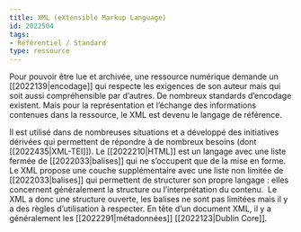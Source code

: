 ```yaml
---
title: XML (eXtensible Markup Language)
id: 2022504
tags:
- Référentiel / Standard
type: ressource
---
```


Pour pouvoir être lue et archivée, une ressource numérique demande un [[2022139|encodage]] qui respecte les exigences de son auteur mais qui soit aussi compréhensible par d’autres. De nombreux standards d’encodage existent. Mais pour la représentation et l’échange des informations contenues dans la ressource, le XML est devenu le langage de référence.

Il est utilisé dans de nombreuses situations et a développé des initiatives dérivées qui permettent de répondre à de nombreux besoins (dont [[2022435|XML-TEI]]). Le [[2022210|HTML]] est un langage avec une liste fermée de [[2022033|balises]] qui ne s’occupent que de la mise en forme. Le XML propose une couche supplémentaire avec une liste non limitée de [[2022033|balises]] qui permettent de structurer son propre langage : elles concernent généralement la structure ou l’interprétation du contenu.  Le XML a donc une structure ouverte, les balises ne sont pas limitées mais il y a des règles d’utilisation à respecter. En tête d’un document XML, il y a généralement les [[2022291|métadonnées]] [[2022123|Dublin Core]].

